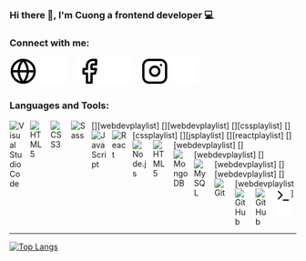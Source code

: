 ### Hi there 👋, I'm Cuong a frontend developer 💻

### Connect with me:

[![website](./img/globe-light.svg)](https://nqcuongdev.me#gh-light-mode-only)
[![website](./img/globe-dark.svg)](https://nqcuongdev.me#gh-dark-mode-only)
&nbsp;&nbsp;
[![website](./img/facebook-light.svg)](https://www.facebook.com/quoccuong8497#gh-light-mode-only)
[![website](./img/facebook-dark.svg)](https://www.facebook.com/quoccuong8497#gh-dark-mode-only)
&nbsp;&nbsp;
[![website](./img/instagram-light.svg)](https://www.instagram.com/nqcuong97#gh-light-mode-only)
[![website](./img/instagram-dark.svg)](https://www.instagram.com/nqcuong97#gh-dark-mode-only)

### Languages and Tools:

[<img align="left" alt="Visual Studio Code" width="26px" src="https://cdn.jsdelivr.net/gh/devicons/devicon/icons/vscode/vscode-original.svg" style="padding-right:10px;" />][webdevplaylist]
[<img align="left" alt="HTML5" width="26px" src="https://cdn.jsdelivr.net/gh/devicons/devicon/icons/html5/html5-original.svg" style="padding-right:10px;" />][webdevplaylist]
[<img align="left" alt="CSS3" width="26px" src="https://cdn.jsdelivr.net/gh/devicons/devicon/icons/css3/css3-original.svg" style="padding-right:10px;" />][cssplaylist]
[<img align="left" alt="Sass" width="26px" src="https://cdn.jsdelivr.net/gh/devicons/devicon/icons/sass/sass-original.svg" style="padding-right:10px;" />][cssplaylist]
[<img align="left" alt="JavaScript" width="26px" src="https://cdn.jsdelivr.net/gh/devicons/devicon/icons/javascript/javascript-original.svg" style="padding-right:10px;" />][jsplaylist]
[<img align="left" alt="React" width="26px" src="https://cdn.jsdelivr.net/gh/devicons/devicon/icons/react/react-original.svg" style="padding-right:10px;" />][reactplaylist]
[<img align="left" alt="Node.js" width="26px" src="https://cdn.jsdelivr.net/gh/devicons/devicon/icons/nodejs/nodejs-original.svg" style="padding-right:10px;" />][webdevplaylist]
[<img align="left" alt="HTML5" width="26px" src="https://cdn.jsdelivr.net/gh/devicons/devicon/icons/laravel/laravel-plain-wordmark.svg" style="padding-right:10px;" />][webdevplaylist]
[<img align="left" alt="MongoDB" width="26px" src="https://cdn.jsdelivr.net/gh/devicons/devicon/icons/mongodb/mongodb-original.svg" style="padding-right:10px;" />][webdevplaylist]
[<img align="left" alt="MySQL" width="26px" src="https://cdn.jsdelivr.net/gh/devicons/devicon/icons/mysql/mysql-original.svg" style="padding-right:10px;" />][webdevplaylist]
[<img align="left" alt="Git" width="26px" src="https://cdn.jsdelivr.net/gh/devicons/devicon/icons/git/git-original.svg" style="padding-right:10px;" />][webdevplaylist]
[<img align="left" alt="GitHub" width="26px" src="https://user-images.githubusercontent.com/3369400/139447912-e0f43f33-6d9f-45f8-be46-2df5bbc91289.png" style="padding-right:10px;" />](https://github.com/nqcuongdev#gh-dark-mode-only)
[<img align="left" alt="GitHub" width="26px" src="https://user-images.githubusercontent.com/3369400/139448065-39a229ba-4b06-434b-bc67-616e2ed80c8f.png" style="padding-right:10px;" />](https://github.com/nqcuongdev#gh-light-mode-only)
[<img align="left" alt="Terminal" width="26px" src="./img/terminal-light.svg" />](https://github.com/nqcuongdev#gh-light-mode-only)
[<img align="left" alt="Terminal" width="26px" src="./img/terminal-dark.svg" />](https://github.com/nqcuongdev#gh-dark-mode-only)

<br />
<br />

---

[![Top Langs](https://github-readme-stats.vercel.app/api/top-langs/?username=nqcuongdev)](https://github.com/nqcuongdev/github-readme-stats)
